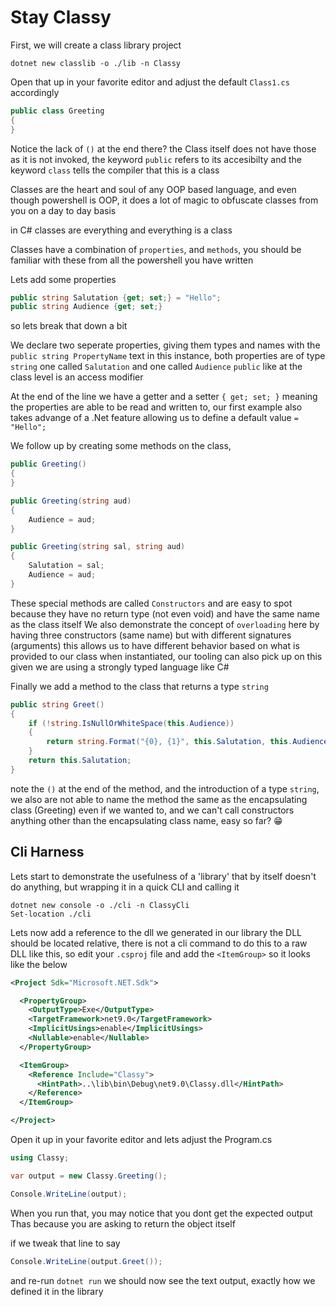 # Stay Classy

First, we will create a class library project

```pwsh
dotnet new classlib -o ./lib -n Classy
```

Open that up in your favorite editor and adjust the default `Class1.cs` accordingly

```csharp
public class Greeting
{
}
```

Notice the lack of `()` at the end there? the Class itself does not have those as it is not invoked,
the keyword `public` refers to its accesibilty and the keyword `class` tells the compiler that this is a class

Classes are the heart and soul of any OOP based language, and even though powershell is OOP, it does a lot of magic to obfuscate classes from you on a day to day basis

in C# classes are everything and everything is a class

Classes have a combination of `properties`, and `methods`, you should be familiar with these from all the powershell you have written

Lets add some properties

```csharp
public string Salutation {get; set;} = "Hello";
public string Audience {get; set;}
```

so lets break that down a bit

We declare two seperate properties, giving them types and names with the `public string PropertyName` text
in this instance, both properties are of type `string` one called `Salutation` and one called `Audience`
`public` like at the class level is an access modifier

At the end of the line we have a getter and a setter `{ get; set; }` meaning the properties are able to be read and written to,
our first example also takes advange of a .Net feature allowing us to define a default value `= "Hello";`

We follow up by creating some methods on the class,

```csharp
public Greeting()
{
}

public Greeting(string aud)
{
    Audience = aud;
}

public Greeting(string sal, string aud)
{
    Salutation = sal;
    Audience = aud;
}
```

These special methods are called `Constructors` and are easy to spot because they have no return type (not even void) and have the same name as the class itself
We also demonstrate the concept of `overloading` here by having three constructors (same name) but with different signatures (arguments)
this allows us to have different behavior based on what is provided to our class when instantiated, our tooling can also pick up on this given we are using a strongly typed language like C#

Finally we add a method to the class that returns a type `string`

```csharp
public string Greet()
{
    if (!string.IsNullOrWhiteSpace(this.Audience))
    {
        return string.Format("{0}, {1}", this.Salutation, this.Audience);
    }
    return this.Salutation;
}
```

note the `()` at the end of the method, and the introduction of a type `string`, we also are not able to name the method the same as the encapsulating class (Greeting) even if we wanted to, and we can't call constructors anything other than the encapsulating class name, easy so far? 😁

## Cli Harness

Lets start to demonstrate the usefulness of a 'library' that by itself doesn't do anything, but wrapping it in a quick CLI and calling it

```pwsh
dotnet new console -o ./cli -n ClassyCli
Set-location ./cli
```

Lets now add a reference to the dll we generated in our library
the DLL should be located relative, there is not a cli command to do this to a raw DLL like this, so edit your `.csproj` file and add the `<ItemGroup>` so it looks like the below

```xml
<Project Sdk="Microsoft.NET.Sdk">

  <PropertyGroup>
    <OutputType>Exe</OutputType>
    <TargetFramework>net9.0</TargetFramework>
    <ImplicitUsings>enable</ImplicitUsings>
    <Nullable>enable</Nullable>
  </PropertyGroup>

  <ItemGroup>
    <Reference Include="Classy">
      <HintPath>..\lib\bin\Debug\net9.0\Classy.dll</HintPath>
    </Reference>
  </ItemGroup>

</Project>
```


Open it up in your favorite editor and lets adjust the Program.cs

```csharp
using Classy;

var output = new Classy.Greeting();

Console.WriteLine(output);
```

When you run that, you may notice that you dont get the expected output
Thas because you are asking to return the object itself

if we tweak that line to say

```csharp
Console.WriteLine(output.Greet());
```

and re-run `dotnet run` we should now see the text output, exactly how we defined it in the library


